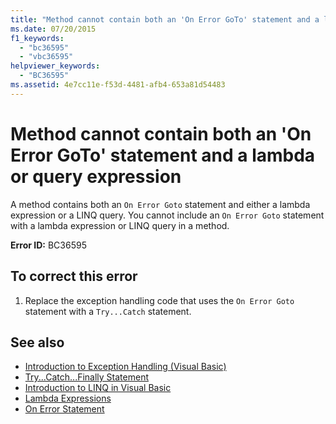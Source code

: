 ```yaml
---
title: "Method cannot contain both an 'On Error GoTo' statement and a lambda or query expression"
ms.date: 07/20/2015
f1_keywords: 
  - "bc36595"
  - "vbc36595"
helpviewer_keywords: 
  - "BC36595"
ms.assetid: 4e7cc11e-f53d-4481-afb4-653a81d54483
---
```

# Method cannot contain both an 'On Error GoTo' statement and a lambda or query expression
A method contains both an `On Error Goto` statement and either a lambda expression or a LINQ query. You cannot include an `On Error Goto` statement with a lambda expression or LINQ query in a method.  
  
 **Error ID:** BC36595  
  
## To correct this error  
  
1.  Replace the exception handling code that uses the `On Error Goto` statement with a `Try...Catch` statement.  
  
## See also
- [Introduction to Exception Handling (Visual Basic)](https://msdn.microsoft.com/library/9792f16a-0cd2-40bd-ace2-f7a4344c0e52)
- [Try...Catch...Finally Statement](../../visual-basic/language-reference/statements/try-catch-finally-statement.md)
- [Introduction to LINQ in Visual Basic](../../visual-basic/programming-guide/language-features/linq/introduction-to-linq.md)
- [Lambda Expressions](../../visual-basic/programming-guide/language-features/procedures/lambda-expressions.md)
- [On Error Statement](../../visual-basic/language-reference/statements/on-error-statement.md)
